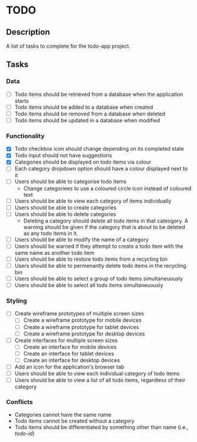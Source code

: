 # TODO

## Description

A list of tasks to complete for the todo-app project.

## Tasks

### Data

- [ ] Todo items should be retrieved from a database when the application starts
- [ ] Todo items should be added to a database when created
- [ ] Todo items should be removed from a database when deleted
- [ ] Todo items should be updated in a database when modified

### Functionality

- [x] Todo checkbox icon should change depending on its completed state
- [x] Todo input should not have suggestions
- [x] Categories should be displayed on todo items via colour
- [ ] Each category dropdown option should have a colour displayed next to it
- [ ] Users should be able to categorise todo items
    - Change categoriees to use a coloured circle icon instead of coloured text
- [ ] Users should be able to view each category of items individually
- [ ] Users should be able to create categories
- [ ] Users should be able to delete categories
    - Deleting a category should delete all todo items in that cateogory. A
    warning should be given if the category that is about to be deleted as any
    todo items in it.
- [ ] Users should be able to modify the name of a category
- [ ] Users should be warned if they attempt to create a todo item with the same
name as another todo item
- [ ] Users should be able to restore todo items from a recycling bin
- [ ] Users should be able to permenantly delete todo items in the recycling bin
- [ ] Users should be able to select a group of todo items simultaneuously
- [ ] Users should be able to select all todo items simultaneuously

### Styling

- [ ] Create wireframe prototypes of multiple screen sizes
    - [ ] Create a wireframe prototype for mobile devices
    - [ ] Create a wireframe prototype for tablet devices
    - [ ] Create a wireframe prototype for desktop devices
- [ ] Create interfaces for multiple screen sizes
    - [ ] Create an interface for mobile devices
    - [ ] Create an interface for tablet devices
    - [ ] Create an interface for desktop devices
- [ ] Add an icon for the application's browser tab
- [ ] Users should be able to view each individual category of todo items
- [ ] Users should be able to view a list of all todo items, regardless of their
category

### Conflicts

- Categories cannot have the same name
- Todo items cannot be created without a category
- Todo items should be differentiated by something other than name (i.e.,
_todo-id_)
